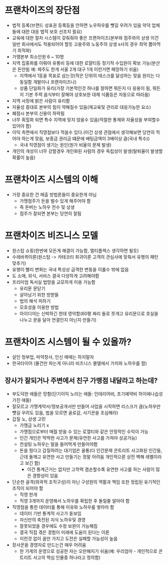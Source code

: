 # 프랜차이즈의 장단점
- 법적 등록(브랜드 상표권 등록등을 안하면 노우하우를 뻇길 우려가 있음 악덕 업체들에 대한 대응 법적 보호 선조치 필요)
- 교육에 대한 절차 시스템이 갖춰줘야 좋은 프랜차이즈(본부와 점주와의 상생 이건 일반 회사에서도 적용되어야 할듯 고용주와 노둥주의 상생 s사의 경우 최악 뽑아먹기 최적화)
- 가맹본부 최소인원 6 ~ 10명
- 지역 집중화를 이뤄야 유통비 등에 대한 로얄티등 정기적 수입원이 확보 가능(분산은 돈안됨 예: 제주도 한개 서울 2개 대구 1개 이런거면 패망하기 쉬움)
  - 지역에서 1등을 목표로 삼는것(작은 단위의 태스크를 달성하는 맞음 원리는 다 동일함 개발이나 프랜차이즈나)
  - 상품 단일화가 유리(가장 기본적인것 하나를 잘하면 뭐든지 다 응용이 됨, 뭐든지 기본 주력 음식부터 잘해야 상호보완 대체 식품등은 자동으로 따라옴)
- 지역 사정에 밝은 사람이 유리함
- 자율성 증대로 본부의 힘이 약해질수 있음(재교육및 관리로 대응가능한 요소)
- 폐점시 본부의 신용이 하락됨
- 너무 획힐화 되면 특수 지역에 맞지 않을수 있음(적절한 통제와 자율성을 부여할수 있어야 함)
- 이익 측면에서 직영점보다 적을수 있다.(이건 상생 관점에서 생각해보면 당연히 적어야 하는게 맞음, 보증금 권리금 떄문에 배팅금액이 3배이상 큼(국내 특수))
  - 국내 직영점이 생기는 원인(원가 비율의 문제 발생)
- 개인의 개성이 너무 강할경우 개인화된 사람의 경우 독립성이 발생(탈퇴율이 발생할 확률이 높음)

# 프랜차이즈 시스템의 이해
- 가장 중요한 건 매출 방법론들이 중요한게 아님
  - 가맹점주가 돈을 벌수 있게 해주어야 함
  - 즉 돈버는 노하우 전수 및 상생
  - 점주가 잘되면 본부는 당연히 잘됨

# 프랜차이즈 비즈니스 모델
- 원스탑 쇼핑(한번에 모든게 해결이 가능함, 멀티플렉스 생각하면 될듯)
- 수레바퀴이론(원스탑 -> 카테코리 회귀이론 고객의 관심사에 맞춰서 유행의 패턴 맞추기)
- 유행이 빨리 변화는 국내 특성상 급격한 변동을 이룰수 밖에 없음
- 도 소매, 외식, 서비스 결국 다양하게 고려해야함
- 프리미엄 독서실 법망을 교모하게 이용 가능함
  - 유리문 문닫기
  - 살아남기 위한 방벋들 
  - 법의 해석 피하기 
  - 모호성을 이용한 방법
  - 아이디어는 신박하긴 한데 영악함(60평 짜리 둘로 쪼개고 유리문으로 호실을 나누고 문을 달아 연결인지 아닌지 만들기)

# 프랜차이즈 시스템이 될 수 있을까?
- 살인 청부업, 마약장사, 인신 매매는 하지말자
- 한국타이어 (물건만 파는게 아니라 비즈니스 몰델에서 가치와 노하우를 팜)

## 장사가 잘되거나 주변에서 친구 가맹점 내달라고 하는데?
- 부도덕한 애들은 망함(단기이익 노리는 애들: 인테리어비, 초기예약비 하이에나습성 가진 애들)
- 잘모르고 가맹계약서/정보공개서만 만들어 사업을 시작하면 리스크가 큼(노하우만 뻇길 우려도 있음, 법을 모르면 골로감, 사기꾼을 조심해라)
- 갑질 노, 상생 고민
  - 가맹금 노리기 x
  - 가맹점으로부터 매월 받을 수 있는 로열티와 같은 안정적인 수익이 가능
  - 인간 개인은 딱딱한 사고가 문제(유연한 사고를 가져야 성공가능)
  - 컨설팅 노하우는 말을 들어먹게 만들어야함
  - 돈을 줬다고 갑질하려는 대기업은 꼴통(다 인간문제 콘트리트 사고화된 인간들, 근데 돌깨고 유연한 사고 만들기는 정말 어려움 개인적으론 상전 벽해 레벨이라고 보긴 함)
    - 이건 통계근거는 없지만 고학력 겸손할수록 유연한 사고를 하는 사람이 많은 경향성이 있음
- 단순한 골격(외곽적 조직구성)이 아닌 구성원의 역활과 책임 또한 정립된 유기적인 조직이 되어야 함
  - 직영 한개 
  - 직영 3개까지 운영해서 노하우를 확립한 후 돌릴줄 알아야 함
- 직영점을 통한 데이터를 통해 이유와 노하우를 쌓아야 함
  - 데이터 기반 통계적 사고가 돋보임
  - 자신만의 축전된 지식 노하우및 경영
  - 잘못되었을 경우에도 수정 보완이 가능해짐
  - 결국 직접 겪은 경험이 미래에 도움이 된다는 이론
  - 이런것 없이 꿈만 가지고 도전은 실패할 가능성이 높음
- 장사꾼을 경영자로 만드는건 매우 어려움
  - 한 가게의 운영으로 성공한 자는 오만해지기 쉬움(예: 우리엄마 - 개인적으로 콘트리트 사고의 핵심 인물중 하나라고 정의함)